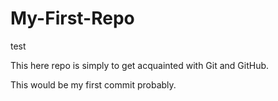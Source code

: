 My-First-Repo
=============

test


This here repo is simply to get acquainted with Git and GitHub.

This would be my first commit probably.
